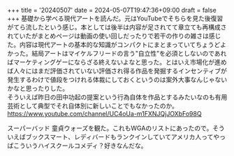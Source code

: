 +++
title = '20240507'
date = 2024-05-07T19:47:36+09:00
draft = false
+++
基礎から学べる現代アートを読んだ。元はYouTubeでそちらを見た後復習がてら流したという感じ。本としては後半は内容が足されてて章立ても再構成されていたがまとめページは動画の使い回しだったりで若干の作りの雑さは感じた。内容は現代アートの基本的な知識がコンパクトにまとまっていてちょうどよかった。結局アートはマイケルフリードの言う"自立性"を必須としないのであればマーケティングゲーにならざる終えないよなと思った。とはいえ市場化が進めば人々にはまだ評価されていない評価され得る作品を発掘するインセンティブが発生するわけで値段をつけれる体裁にしておくというのは案外大事なんじゃないかなと思ったりした。  
そういえば昨日の田中功起の提案という行為自体を作品とするみたいなのも有用芸術として典型でそれ自体別に新しいことでもなかったのか。  
https://www.youtube.com/channel/UC4oUa-m1FXNJQjJOXbFo98Q  

スーパーバッド 童貞ウォーズを観た。これもWGAのリストにあったので。そういえばブックスマート、レディバードもランクインしていてアメリカ人ってやっぱこういうハイスクールコメディ？好きなんだな。
